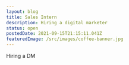 ```yaml
---
layout: blog
title: Sales Intern
description: Hiring a digital marketer
status: open
postedDate: 2021-09-15T21:15:11.041Z
featuredImage: /src/images/coffee-banner.jpg
---
```

Hiring a DM